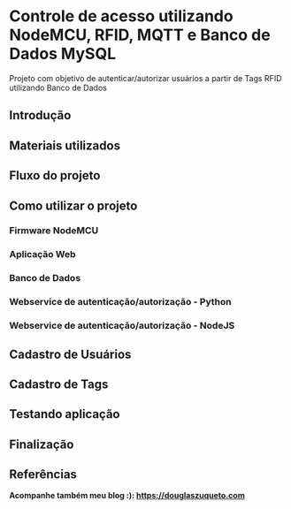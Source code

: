 # Controle de acesso utilizando NodeMCU, RFID, MQTT e Banco de Dados MySQL

Projeto com objetivo de autenticar/autorizar usuários a partir de Tags RFID utilizando Banco de Dados

## Introdução

## Materiais utilizados

## Fluxo do projeto

## Como utilizar o projeto

### Firmware NodeMCU

### Aplicação Web

### Banco de Dados

### Webservice de autenticação/autorização - Python

### Webservice de autenticação/autorização - NodeJS

## Cadastro de Usuários

## Cadastro de Tags

## Testando aplicação

## Finalização

## Referências

**Acompanhe também meu blog :): https://douglaszuqueto.com**

